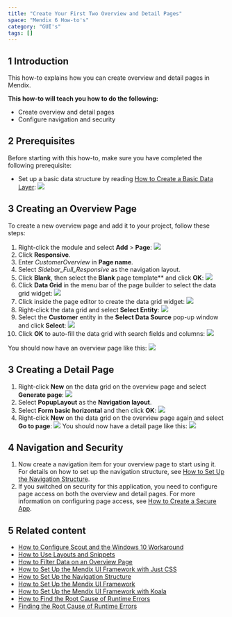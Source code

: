 ```yaml
---
title: "Create Your First Two Overview and Detail Pages"
space: "Mendix 6 How-to's"
category: "GUI's"
tags: []
---
```


## 1 Introduction

This how-to explains how you can create overview and detail pages in Mendix. 

**This how-to will teach you how to do the following:**

* Create overview and detail pages
* Configure navigation and security

## 2 Prerequisites

Before starting with this how-to, make sure you have completed the following prerequisite:

* Set up a basic data structure by reading [How to Create a Basic Data Layer](create-a-basic-data-layer):
    ![](attachments/18448745/18582175.png)

## 3 Creating an Overview Page

To create a new overview page and add it to your project, follow these steps:

1. Right-click the module and select **Add** > **Page**:
    ![](attachments/18448704/18581338.png)
2. Click **Responsive**.
3. Enter *CustomerOverview* in **Page name**.
4. Select _Sidebar_Full_Responsive_ as the navigation layout.
5. Click **Blank**, then select the **Blank** page template** and click **OK**:
    ![](attachments/18448704/18581337.png)
6. Click **Data Grid** in the menu bar of the page builder to select the data grid widget:
    ![](attachments/18448704/18581335.png)
7. Click inside the page editor to create the data grid widget:
    ![](attachments/18448704/18581334.png)
8. Right-click the data grid and select **Select Entity**:
    ![](attachments/18448704/18581332.png)
9. Select the **Customer** entity in the **Select Data Source** pop-up window and click **Select**:
    ![](attachments/18448704/18581345.png)
10. Click **OK** to auto-fill the data grid with search fields and columns:
    ![](attachments/18448704/18581343.png)

You should now have an overview page like this:
![](attachments/18448704/18581330.png)

## 3 Creating a Detail Page

1. Right-click **New** on the data grid on the overview page and select **Generate page**:
    ![](attachments/18448704/18581329.png)
2. Select **PopupLayout** as the **Navigation layout**.
3. Select **Form basic horizontal** and then click **OK**:
    ![](attachments/18448704/18581327.png) 
4. Right-click **New** on the data grid on the overview page again and select **Go to page**:
    ![](attachments/18448704/18581326.png)
    You should now have a detail page like this:
    ![](attachments/18448704/18581325.png)

## 4 Navigation and Security

1. Now create a navigation item for your overview page to start using it. For details on how to set up the navigation structure, see [How to Set Up the Navigation Structure](setting-up-the-navigation-structure).
2. If you switched on security for this application, you need to configure page access on both the overview and detail pages. For more information on configuring page access, see [How to Create a Secure App](create-a-secure-app).

## 5 Related content

* [How to Configure Scout and the Windows 10 Workaround](scout-and-windows-10-workaround)
* [How to Use Layouts and Snippets](layouts-and-snippets)
* [How to Filter Data on an Overview Page](filtering-data-on-an-overview-page)
* [How to Set Up the Mendix UI Framework with Just CSS](setup-mendix-ui-framework-with-just-css)
* [How to Set Up the Navigation Structure](setting-up-the-navigation-structure)
* [How to Set Up the Mendix UI Framework](setup-mendix-ui-framework)
* [How to Set Up the Mendix UI Framework with Koala](setup-mendix-ui-framework-with-koala)
* [How to Find the Root Cause of Runtime Errors](finding-the-root-cause-of-runtime-errors)
* [Finding the Root Cause of Runtime Errors](/refguide6/page)